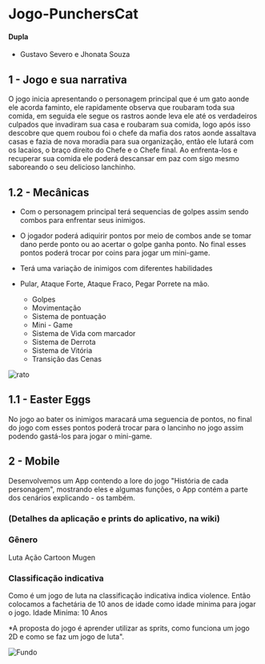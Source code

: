 # Jogo-PunchersCat
#### Dupla 
- Gustavo Severo e Jhonata Souza 

## 1 - Jogo e sua narrativa
O jogo inicia apresentando o personagem principal que é um gato aonde ele acorda faminto, ele rapidamente observa que roubaram toda sua comida, em seguida ele segue os rastros aonde leva ele até os verdadeiros culpados que invadiram sua casa e roubaram sua comida, logo após isso descobre que quem roubou foi o chefe da mafia dos ratos aonde assaltava casas e fazia de nova moradia para sua organização, então ele lutará com os lacaios, o braço direito do Chefe e o Chefe final. Ao enfrenta-los e recuperar sua comida ele poderá descansar em paz com sigo mesmo saboreando o seu delicioso lanchinho. 


## 1.2 - Mecânicas
- Com o personagem principal terá sequencias de golpes assim sendo combos para enfrentar seus inimigos.  
- O jogador poderá adiquirir pontos por meio de combos ande se tomar dano perde ponto ou ao acertar o golpe ganha ponto. No final esses pontos poderá trocar por coins para jogar um mini-game.
- Terá uma variação de inimigos com diferentes habilidades
- Pular, Ataque Forte, Ataque Fraco, Pegar Porrete na mão. 
  
  * Golpes
  * Movimentação
  * Sistema de pontuação
  * Mini - Game
  * Sistema de Vida com marcador
  * Sistema de Derrota
  * Sistema de Vitória
  * Transição das Cenas


![rato](https://github.com/Jhonata-souza/PunchersCat/assets/126109657/15614ef5-cfcc-4263-9c3b-43b194a8f6f4)



## 1.1 - Easter Eggs
No jogo ao bater os inimigos maracará uma seguencia de pontos, no final do jogo com esses pontos poderá trocar para o lancinho no jogo assim podendo gastá-los para jogar o mini-game.

## 2 - Mobile
Desenvolvemos um App contendo a lore do jogo "História de cada personagem", mostrando eles e algumas funções, o App contém a parte dos cenários explicando - os também.
### (Detalhes da aplicação e prints do aplicativo, na wiki)


### Gênero
 Luta 
 Ação
 Cartoon
 Mugen


### Classificação indicativa
Como é um jogo de luta na classificação indicativa indica violence. Então colocamos a fachetária de 10 anos de idade como idade minima para jogar o jogo.
Idade Miníma: 10 Anos

*A proposta do jogo é aprender utilizar as sprits, como funciona um jogo 2D e como se faz um jogo de luta".

<br1>

![Fundo](https://github.com/Jhonata-souza/PunchersCat/assets/101649107/d3c81ecf-8d83-4141-accb-5564eb94e71f)
